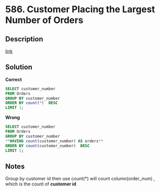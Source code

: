 # 586. Customer Placing the Largest Number of Orders

## Description

[link](https://leetcode.com/problems/customer-placing-the-largest-number-of-orders/)


## Solution

**Correct**
```SQL
SELECT customer_number
FROM Orders
GROUP BY customer_number
ORDER BY count(*)  DESC
LIMIT 1;
```
**Wrong**
```sql
SELECT customer_number
FROM Orders
GROUP BY customer_number
**HAVING count(customer_number) AS orders**
ORDER BY count(customer_number)  DESC
LIMIT 1;
```

## Notes

 Group by customer id then use count(*) will count column(order_num) , which is the count of **customer id**


